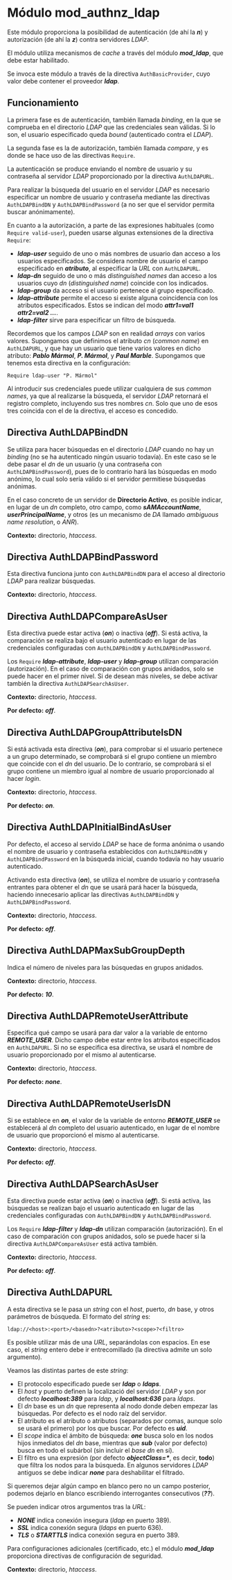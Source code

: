 # Módulo mod_authnz_ldap

Este módulo proporciona la posibilidad de autenticación (de ahí la ***n***) y autorización (de ahí la ***z***) contra servidores *LDAP*.

El módulo utiliza mecanismos de *cache* a través del módulo ***mod_ldap***, que debe estar habilitado.

Se invoca este módulo a través de la directiva `AuthBasicProvider`, cuyo valor debe contener el proveedor ***ldap***.

## Funcionamiento

La primera fase es de autenticación, también llamada *binding*, en la que se comprueba en el directorio *LDAP* que las credenciales sean válidas. Si lo son, el usuario especificado queda *bound* (autenticado contra el *LDAP*).

La segunda fase es la de autorización, también llamada *compare*, y es donde se hace uso de las directivas `Require`.

La autenticación se produce enviando el nombre de usuario y su contraseña al servidor *LDAP* proporcionado por la directiva `AuthLDAPURL`.

Para realizar la búsqueda del usuario en el servidor *LDAP* es necesario especificar un nombre de usuario y contraseña mediante las directivas `AuthLDAPBindDN` y `AuthLDAPBindPassword` (a no ser que el servidor permita buscar anónimamente).

En cuanto a la autorización, a parte de las expresiones habituales (como `Require valid-user`), pueden usarse algunas extensiones de la directiva `Require`:

- ***ldap-user*** seguido de uno o más nombres de usuario dan acceso a los usuarios especificados. Se considera nombre de usuario el campo especificado en ***atributo***, al especificar la *URL* con `AuthLDAPURL`.
- ***ldap-dn*** seguido de uno o más *distinguished names* dan acceso a los usuarios cuyo *dn* (*distinguished name*) coincide con los indicados.
- ***ldap-group*** da acceso si el usuario pertenece al grupo especificado.
- ***ldap-attribute*** permite el acceso si existe alguna coincidencia con los atributos especificados. Estos se indican del modo ***attr1=val1 attr2=val2 ...***.
- ***ldap-filter*** sirve para especificar un filtro de búsqueda.

Recordemos que los campos *LDAP* son en realidad *arrays* con varios valores. Supongamos que definimos el atributo *cn* (*common name*) en `AuthLDAPURL`, y que hay un usuario que tiene varios valores en dicho atributo: ***Pablo Mármol***, ***P. Mármol***, y ***Paul Marble***. Supongamos que tenemos esta directiva en la configuración:

`Require ldap-user "P. Mármol"`

Al introducir sus credenciales puede utilizar cualquiera de sus *common names*, ya que al realizarse la búsqueda, el servidor *LDAP* retornará el registro completo, incluyendo sus tres nombres *cn*. Solo que uno de esos tres coincida con el de la directiva, el acceso es concedido.

## Directiva AuthLDAPBindDN

Se utiliza para hacer búsquedas en el directorio *LDAP* cuando no hay un *binding* (no se ha autenticado ningún usuario todavía). En este caso se le debe pasar el *dn* de un usuario (y una contraseña con `AuthLDAPBindPassword`), pues de lo contrario hará las búsquedas en modo anónimo, lo cual solo sería válido si el servidor permitiese búsquedas anónimas.

En el caso concreto de un servidor de **Directorio Activo**, es posible indicar, en lugar de un *dn* completo, otro campo, como ***sAMAccountName***, ***userPrincipalName***, y otros (es un mecanismo de *DA* llamado *ambiguous name resolution*, o *ANR*).

**Contexto:** directorio, *htaccess*.

## Directiva AuthLDAPBindPassword

Esta directiva funciona junto con `AuthLDAPBindDN` para el acceso al directorio *LDAP* para realizar búsquedas.

**Contexto:** directorio, *htaccess*.

## Directiva AuthLDAPCompareAsUser

Esta directiva puede estar activa (***on***) o inactiva (***off***). Si está activa, la comparación se realiza bajo el usuario autenticado en lugar de las credenciales configuradas con `AuthLDAPBindDN` y `AuthLDAPBindPassword`.

Los `Require` ***ldap-attribute***, ***ldap-user*** y ***ldap-group*** utilizan comparación (autorización). En el caso de comparación con grupos anidados, solo se puede hacer en el primer nivel. Si de desean más niveles, se debe activar también la directiva `AuthLDAPSearchAsUser`.

**Contexto:** directorio, *htaccess*.

**Por defecto:** ***off***.

## Directiva AuthLDAPGroupAttributeIsDN

Si está activada esta directiva (***on***), para comprobar si el usuario pertenece a un grupo determinado, se comprobará si el grupo contiene un miembro que coincide con el *dn* del usuario. De lo contrario, se comprobará si el grupo contiene un miembro igual al nombre de usuario proporcionado al hacer *login*.

**Contexto:** directorio, *htaccess*.

**Por defecto:** ***on***.

## Directiva AuthLDAPInitialBindAsUser

Por defecto, el acceso al servido *LDAP* se hace de forma anónima o usando el nombre de usuario y contraseña establecidos con `AuthLDAPBindDN` y `AuthLDAPBindPassword` en la búsqueda inicial, cuando todavía no hay usuario autenticado.

Activando esta directiva (***on***), se utiliza el nombre de usuario y contraseña entrantes para obtener el *dn* que se usará pará hacer la búsqueda, haciendo innecesario aplicar las directivas `AuthLDAPBindDN` y `AuthLDAPBindPassword`.

**Contexto:** directorio, *htaccess*.

**Por defecto:** ***off***.

## Directiva AuthLDAPMaxSubGroupDepth

Indica el número de niveles para las búsquedas en grupos anidados.

**Contexto:** directorio, *htaccess*.

**Por defecto:** ***10***.

## Directiva AuthLDAPRemoteUserAttribute

Especifica qué campo se usará para dar valor a la variable de entorno ***REMOTE_USER***. Dicho campo debe estar entre los atributos especificados en `AuthLDAPURL`. Si no se especifica esa directiva, se usará el nombre de usuario proporcionado por el mismo al autenticarse.

**Contexto:** directorio, *htaccess*.

**Por defecto:** ***none***.

## Directiva AuthLDAPRemoteUserIsDN

Si se establece en ***on***, el valor de la variable de entorno ***REMOTE_USER*** se establecerá al *dn* completo del usuario autenticado, en lugar de el nombre de usuario que proporcionó el mismo al autenticarse.

**Contexto:** directorio, *htaccess*.

**Por defecto:** ***off***.

## Directiva AuthLDAPSearchAsUser

Esta directiva puede estar activa (***on***) o inactiva (***off***). Si está activa, las búsquedas se realizan bajo el usuario autenticado en lugar de las credenciales configuradas con `AuthLDAPBindDN` y `AuthLDAPBindPassword`.

Los `Require` ***ldap-filter*** y ***ldap-dn*** utilizan comparación (autorización). En el caso de comparación con grupos anidados, solo se puede hacer si la directiva `AuthLDAPCompareAsUser` está activa también.

**Contexto:** directorio, *htaccess*.

**Por defecto:** ***off***.

## Directiva AuthLDAPURL

A esta directiva se le pasa un *string* con el *host*, puerto, *dn* base, y otros parámetros de búsqueda. El formato del *string* es:

```
ldap://<host>:<port>/<basedn>?<atributo>?<scope>?<filtro>
```

Es posible utilizar más de una *URL*, separándolas con espacios. En ese caso, el *string* entero debe ir entrecomillado (la directiva admite un solo argumento).

Veamos las distintas partes de este *string*:

- El protocolo especificado puede ser ***ldap*** o ***ldaps***.
- El *host* y puerto definen la localizació del servidor *LDAP* y son por defecto ***localhost:389*** para *ldap*, y ***localhost:636*** para *ldaps*.
- El *dn* base es un *dn* que representa al nodo donde deben empezar las búsquedas. Por defecto es el nodo raíz del servidor.
- El atributo es el atributo o atributos (separados por comas, aunque solo se usará el primero) por los que buscar. Por defecto es ***uid***.
- El *scope* indica el ámbito de búsqueda: ***one*** busca solo en los nodos hijos inmediatos del *dn* base, mientras que ***sub*** (valor por defecto) busca en todo el subárbol (sin incluir el *base dn* en sí).
- El filtro es una expresión (por defecto ***objectClass=\****, es decir, **todo**) que filtra los nodos para la búsqueda. En algunos servidores *LDAP* antiguos se debe indicar ***none*** para deshabilitar el filtrado.

Si queremos dejar algún campo en blanco pero no un campo posterior, podemos dejarlo en blanco escribiendo interrogantes consecutivos (***??***).

Se pueden indicar otros argumentos tras la *URL*:

- ***NONE*** indica conexión insegura (*ldap* en puerto 389).
- ***SSL*** indica conexión segura (*ldaps* en puerto 636).
- ***TLS*** o ***STARTTLS*** indica conexión segura en puerto 389.

Para configuraciones adicionales (certificado, etc.) el módulo ***mod_ldap*** proporciona directivas de configuración de seguridad.

**Contexto:** directorio, *htaccess*.
